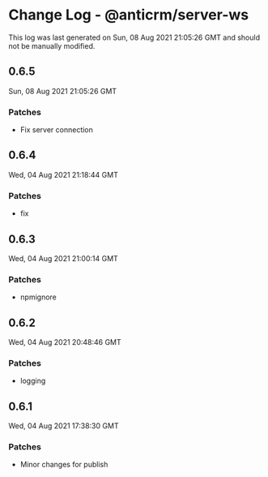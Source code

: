 # Change Log - @anticrm/server-ws

This log was last generated on Sun, 08 Aug 2021 21:05:26 GMT and should not be manually modified.

## 0.6.5
Sun, 08 Aug 2021 21:05:26 GMT

### Patches

- Fix server connection

## 0.6.4
Wed, 04 Aug 2021 21:18:44 GMT

### Patches

- fix

## 0.6.3
Wed, 04 Aug 2021 21:00:14 GMT

### Patches

- npmignore

## 0.6.2
Wed, 04 Aug 2021 20:48:46 GMT

### Patches

- logging

## 0.6.1
Wed, 04 Aug 2021 17:38:30 GMT

### Patches

- Minor changes for publish

